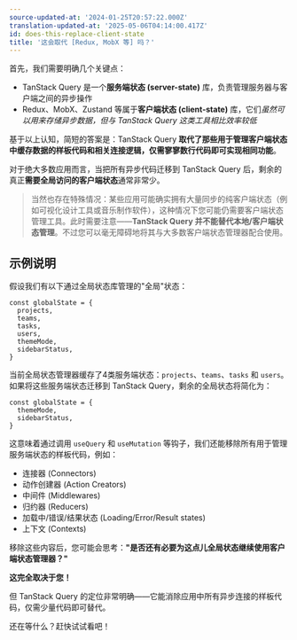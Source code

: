 ```yaml
---
source-updated-at: '2024-01-25T20:57:22.000Z'
translation-updated-at: '2025-05-06T04:14:00.417Z'
id: does-this-replace-client-state
title: '这会取代 [Redux, MobX 等] 吗？'
---
```


首先，我们需要明确几个关键点：

- TanStack Query 是一个**服务端状态 (server-state)** 库，负责管理服务器与客户端之间的异步操作
- Redux、MobX、Zustand 等属于**客户端状态 (client-state)** 库，它们*虽然可以用来存储异步数据，但与 TanStack Query 这类工具相比效率较低*

基于以上认知，简短的答案是：TanStack Query **取代了那些用于管理客户端状态中缓存数据的样板代码和相关连接逻辑，仅需寥寥数行代码即可实现相同功能**。

对于绝大多数应用而言，当把所有异步代码迁移到 TanStack Query 后，剩余的真正**需要全局访问的客户端状态**通常非常少。

> 当然也存在特殊情况：某些应用可能确实拥有大量同步的纯客户端状态（例如可视化设计工具或音乐制作软件），这种情况下您可能仍需要客户端状态管理工具。此时需要注意——**TanStack Query 并不能替代本地/客户端状态管理**。不过您可以毫无障碍地将其与大多数客户端状态管理器配合使用。

## 示例说明

假设我们有以下通过全局状态库管理的"全局"状态：

```tsx
const globalState = {
  projects,
  teams,
  tasks,
  users,
  themeMode,
  sidebarStatus,
}
```

当前全局状态管理器缓存了4类服务端状态：`projects`、`teams`、`tasks` 和 `users`。如果将这些服务端状态迁移到 TanStack Query，剩余的全局状态将简化为：

```tsx
const globalState = {
  themeMode,
  sidebarStatus,
}
```

这意味着通过调用 `useQuery` 和 `useMutation` 等钩子，我们还能移除所有用于管理服务端状态的样板代码，例如：

- 连接器 (Connectors)
- 动作创建器 (Action Creators)
- 中间件 (Middlewares)
- 归约器 (Reducers)
- 加载中/错误/结果状态 (Loading/Error/Result states)
- 上下文 (Contexts)

移除这些内容后，您可能会思考：**"是否还有必要为这点儿全局状态继续使用客户端状态管理器？"**

**这完全取决于您！**

但 TanStack Query 的定位非常明确——它能消除应用中所有异步连接的样板代码，仅需少量代码即可替代。

还在等什么？赶快试试看吧！
